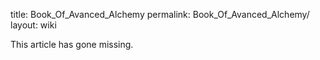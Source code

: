 title: Book_Of_Avanced_Alchemy
permalink: Book_Of_Avanced_Alchemy/
layout: wiki

This article has gone missing.
